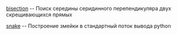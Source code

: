[bisection](bisection.py) -- Поиск середины серидинного перепендикуляра двух скрещивающихся прямых

[snake](snake.py) -- Построение змейки в стандартный поток вывода python
